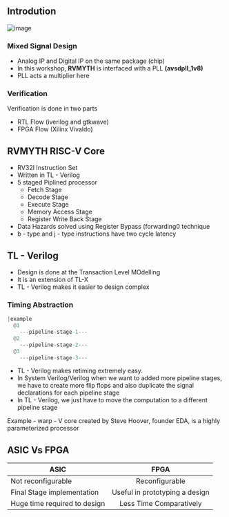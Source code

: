 ## Introdution

![image](https://user-images.githubusercontent.com/66086031/170964933-988ad758-8094-4207-9052-456dd3baeae1.png)

### Mixed Signal Design

- Analog IP and Digital IP on the same package (chip)
- In this workshop, **RVMYTH** is interfaced with a PLL **(avsdpll_1v8)**
- PLL acts a multiplier here

### Verification
Verification is done in two parts
- RTL Flow (iverilog and gtkwave)
- FPGA Flow (Xilinx Vivaldo)

## RVMYTH RISC-V Core

- RV32I Instruction Set
- Written in TL - Verilog
- 5 staged Piplined processor
  * Fetch Stage
  * Decode Stage
  * Execute Stage
  * Memory Access Stage
  * Register Write Back Stage 
- Data Hazards solved using Register Bypass (forwarding0 technique
- b - type and j - type instructions have two cycle latency 

## TL - Verilog

- Design is done at the Transaction Level MOdelling
- It is an extension of TL-X
- TL - Verilog makes it easier to design complex 

### Timing Abstraction

```verilog
|example
  @1
    ---pipeline-stage-1---
  @2
    ---pipeline-stage-2---   
  @3
    ---pipeline-stage-3---
```

- TL - Verilog makes retiming extremely easy.
- In System Verilog/Verilog when we want to added more pipeline stages, we have to create more flip flops and also duplicate the signal declarations for each pipeline stage
- In TL - Verilog, we just have to move the computation to a different pipeline stage

Example - warp - V core created by Steve Hoover, founder EDA, is a highly parameterized processor

## ASIC Vs FPGA

| ASIC                          | FPGA           |
| ---------------------         |:-------------: |
| Not reconfigurable            | Reconfigurable |
| Final Stage implementation    | Useful in prototyping a design|  
| Huge time required to design  | Less Time Comparatively      |
